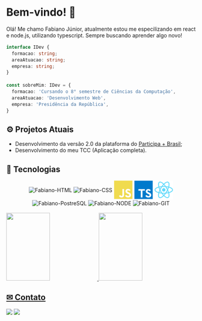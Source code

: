 # Bem-vindo! 👋
Olá! Me chamo Fabiano Júnior, atualmente estou me especilizando em react e node.js, utilizando typescript. Sempre buscando aprender algo novo!

```ts
interface IDev {
  formacao: string;
  areaAtuacao: string;
  empresa: string;
}

const sobreMim: IDev = {
  formacao: 'Cursando o 8° semestre de Ciências da Computação',
  areaAtuacao: 'Desenvolvimento Web',
  empresa: 'Presidência da República',
}
```
## ⚙ Projetos Atuais
<ul>
<li>Desenvolvimento da versão 2.0 da plataforma do <a href="https://www.gov.br/participamaisbrasil/pagina-inicial">Participa + Brasil</a>;</li>
<li>Desenvolvimento do meu TCC (Aplicação completa).</li>
</ul>

## 🚀 Tecnologias
<div align="center"> 
  <img align="center" alt="Fabiano-HTML" height="50" width="50" src="https://camo.githubusercontent.com/89a4f052af35af3ae91139b0da6496483e00d4fb645589fc4d26cf95b42f8454/68747470733a2f2f63646e2e6a7364656c6976722e6e65742f67682f64657669636f6e732f64657669636f6e2f69636f6e732f68746d6c352f68746d6c352d706c61696e2d776f72646d61726b2e737667">
  <img align="center" alt="Fabiano-CSS" height="50" width="50" src="https://camo.githubusercontent.com/b3ce9472d369cacc72c37b7be98298b051836c138eada89587178fbd41939043/68747470733a2f2f63646e2e6a7364656c6976722e6e65742f67682f64657669636f6e732f64657669636f6e2f69636f6e732f637373332f637373332d706c61696e2d776f72646d61726b2e737667">
  <img align="center" alt="Fabiano-Js" height="50" width="50" src="https://raw.githubusercontent.com/devicons/devicon/master/icons/javascript/javascript-plain.svg">
  <img align="center" alt="Fabiano-Ts" height="50" width="50" src="https://raw.githubusercontent.com/devicons/devicon/master/icons/typescript/typescript-plain.svg">
  <img align="center" alt="Fabiano-React" height="50" width="50" src="https://raw.githubusercontent.com/devicons/devicon/master/icons/react/react-original.svg">
  <img align="center" alt="Fabiano-PostreSQL" height="50" width="50" src="https://cdn.jsdelivr.net/gh/devicons/devicon/icons/postgresql/postgresql-plain-wordmark.svg" />
  <img align="center" alt="Fabiano-NODE" height="50" width="50" src="https://cdn.jsdelivr.net/gh/devicons/devicon/icons/nodejs/nodejs-plain.svg" />
  <img align="center" alt="Fabiano-GIT" height="50" width="50"src="https://cdn.jsdelivr.net/gh/devicons/devicon/icons/git/git-original.svg" />
</div> 
<br>
<div>
  <a href="https://github.com/fabianojunior1">
  <img width="48%" height="180em" src="https://github-readme-stats.vercel.app/api?username=fabianojunior1&show_icons=true&theme=dracula&include_all_commits=true&count_private=true"/>
  <img width="48%" height="180em" src="https://github-readme-stats.vercel.app/api/top-langs/?username=fabianojunior1&layout=compact&langs_count=7&theme=dracula"/>
</div>

## ✉ Contato
  
<div> 
  <a href="https://www.linkedin.com/in/fabianojunior139/" target="_blank"><img src="https://img.shields.io/badge/-LinkedIn-%230077B5?style=for-the-badge&logo=linkedin&logoColor=white" target="_blank"></a> 
  <a href = "mailto:fabianojunior139@gmail.com"><img src="https://img.shields.io/badge/-fabianojunior139@gmail.com-%23333?style=for-the-badge&logo=gmail&color=11ab3a&logoColor=white" target="_blank"></a>
</div>
